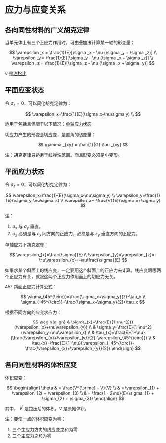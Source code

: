 # 应力与应变关系

## 各向同性材料的广义胡克定律

当单元体上有三个正应力作用时，可由叠加法计算某一轴的形变量：

$$
\varepsilon _x = \frac{1}{E}[\sigma _x - \nu (\sigma _y + \sigma _z)] \\
\varepsilon _y = \frac{1}{E}[\sigma _y - \nu (\sigma _x + \sigma _z)] \\
\varepsilon _z = \frac{1}{E}[\sigma _z - \nu (\sigma _x + \sigma _y)]
$$

$\nu$ 是[泊松比](形变.md#泊松比)

## 平面应变状态

令 $\sigma_z=0$，可以简化胡克定律为：

$$
\varepsilon_x=\frac{1}{E}(\sigma_x-\nu\sigma_y) \\
$$

适用于包括且但限于以下情况：[单轴应力状态](应力状态.md#单轴应力状态)

切应力产生的形变是切应变，是直角的该变量：

$$
\gamma _{xy} = \frac{1}{G} \tau _{xy}
$$

注：胡克定律只适用于线弹性范围。而且形变必须是小变形。

## 平面应力状态

令 $\sigma_z=0$，可以简化胡克定律为：

$$
\varepsilon_x=\frac{1}{E}(\sigma_x-\nu\sigma_y) \\
\varepsilon_y=\frac{1}{E}(\sigma_y-\nu\sigma_x) \\
\varepsilon_z=-\frac{V}{E}(\sigma_x+\sigma_y)
$$

注：

1. $\sigma_x$ 与 $\sigma_y$ 垂直。
2. $\sigma_x$ 必须是与 $\varepsilon_{x}$ 同方向的正应力，必须是与 $\varepsilon_{y}$ 垂直方向的正应力。

单轴应力下胡克定律：

$$
\varepsilon_{x}=\frac{\sigma}{E} \\
\varepsilon_{y}=\varepsilon_{z}=-\nu\varepsilon_{x}=-\nu\frac{\sigma}{E}
$$

如果求某个斜面上的线应变，一定要用这个斜面上的正应力来计算。线应变跟哪两个正应力有关，就跟这两个正应力作用面上的切应力无关。

45° 斜面正应力计算公式：

$$
\sigma_{45^{\circ}}=\frac{\sigma_x+\sigma_y}{2}-\tau_x \\
\sigma_{-45^{\circ}}=\frac{\sigma_x+\sigma_y}{2}+\tau_x
$$

根据不同方向的应变求应力：

$$
\begin{align}
 & \sigma_{x}=\frac{E}{1-\nu^{2}}(\varepsilon_{x}+\nu\varepsilon_{y}) \\
 & \sigma_y=\frac{E}{1-\nu^2}(\varepsilon_y+\nu\varepsilon_x) \\
 & \tau_{x}=\frac{E}{1+\nu}(\frac{\varepsilon_{x}+\varepsilon_{y}}{2}-\varepsilon_{45^{\circ}}) \\
 & \tau_{x}=\frac{E}{1+\nu}(\varepsilon_{-45^{\circ}}-\frac{\varepsilon_{x}+\varepsilon_{y}}{2})
\end{align}
$$

## 各向同性材料的体积应变

体积应变：

$$
\begin{align}
\theta
& = \frac{V^{\prime} - V}{V} \\
& = \varepsilon_{1} + \varepsilon_{2} + \varepsilon_{3} \\
& = \frac{1 - 2\nu}{E}(\sigma_{1} + \sigma_{2} + \sigma_{3})
\end{align}
$$

其中， $V^{\prime}$ 是拉压后的体积，$V$ 是原始体积。

注：要使一点的体积应变为零：

1. 三个主应力方向的线应变之和为零
2. 三个主应力之和为零
